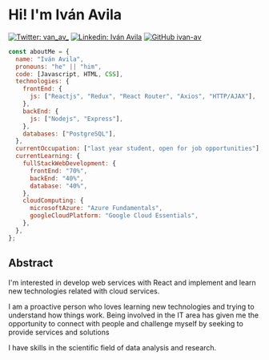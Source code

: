 # Hi! I'm Iván Avila

[![Twitter: van_av_](https://img.shields.io/twitter/follow/van_av_?style=social)](https://twitter.com/van_av_) [![Linkedin: Iván Avila](https://img.shields.io/badge/-Iván_Avila-blue?style=flat-square&logo=Linkedin&logoColor=white&link=https://www.linkedin.com/in/ivan-daniel-avila/)](https://www.linkedin.com/in/ivan-daniel-avila/) [![GitHub ivan-av](https://img.shields.io/github/followers/ivan-av?label=follow&style=social)](https://github.com/ivan-av)

```javascript
const aboutMe = {
  name: "Iván Avila",
  pronouns: "he" || "him",
  code: [Javascript, HTML, CSS],
  technologies: {
    frontEnd: {
      js: ["Reactjs", "Redux", "React Router", "Axios", "HTTP/AJAX"],
    },
    backEnd: {
      js: ["Nodejs", "Express"],
    },
    databases: ["PostgreSQL"],
  },
  currentOccupation: ["last year student, open for job opportunities"],
  currentLearning: {
    fullStackWebDevelopment: {
      frontEnd: "70%",
      backEnd: "40%",
      database: "40%",
    },
    cloudComputing: {
      microsoftAzure: "Azure Fundamentals",
      googleCloudPlatform: "Google Cloud Essentials",
    },
  },
};
```

## Abstract

I'm interested in develop web services with React and implement and learn new technologies related with cloud services.

I am a proactive person who loves learning new technologies and trying to understand how things work. Being involved in the IT area has given me the opportunity to connect with people and challenge myself by seeking to provide services and solutions

I have skills in the scientific field of data analysis and research.
